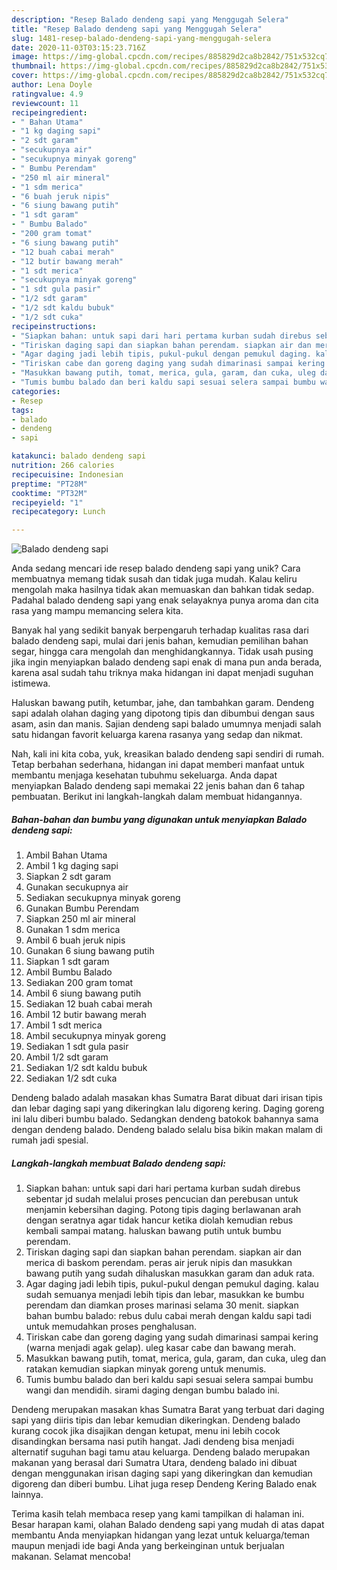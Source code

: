```yaml
---
description: "Resep Balado dendeng sapi yang Menggugah Selera"
title: "Resep Balado dendeng sapi yang Menggugah Selera"
slug: 1481-resep-balado-dendeng-sapi-yang-menggugah-selera
date: 2020-11-03T03:15:23.716Z
image: https://img-global.cpcdn.com/recipes/885829d2ca8b2842/751x532cq70/balado-dendeng-sapi-foto-resep-utama.jpg
thumbnail: https://img-global.cpcdn.com/recipes/885829d2ca8b2842/751x532cq70/balado-dendeng-sapi-foto-resep-utama.jpg
cover: https://img-global.cpcdn.com/recipes/885829d2ca8b2842/751x532cq70/balado-dendeng-sapi-foto-resep-utama.jpg
author: Lena Doyle
ratingvalue: 4.9
reviewcount: 11
recipeingredient:
- " Bahan Utama"
- "1 kg daging sapi"
- "2 sdt garam"
- "secukupnya air"
- "secukupnya minyak goreng"
- " Bumbu Perendam"
- "250 ml air mineral"
- "1 sdm merica"
- "6 buah jeruk nipis"
- "6 siung bawang putih"
- "1 sdt garam"
- " Bumbu Balado"
- "200 gram tomat"
- "6 siung bawang putih"
- "12 buah cabai merah"
- "12 butir bawang merah"
- "1 sdt merica"
- "secukupnya minyak goreng"
- "1 sdt gula pasir"
- "1/2 sdt garam"
- "1/2 sdt kaldu bubuk"
- "1/2 sdt cuka"
recipeinstructions:
- "Siapkan bahan: untuk sapi dari hari pertama kurban sudah direbus sebentar jd sudah melalui proses pencucian dan perebusan untuk menjamin kebersihan daging. Potong tipis daging berlawanan arah dengan seratnya agar tidak hancur ketika diolah kemudian rebus kembali sampai matang. haluskan bawang putih untuk bumbu perendam."
- "Tiriskan daging sapi dan siapkan bahan perendam. siapkan air dan merica di baskom perendam. peras air jeruk nipis dan masukkan bawang putih yang sudah dihaluskan masukkan garam dan aduk rata."
- "Agar daging jadi lebih tipis, pukul-pukul dengan pemukul daging. kalau sudah semuanya menjadi lebih tipis dan lebar, masukkan ke bumbu perendam dan diamkan proses marinasi selama 30 menit. siapkan bahan bumbu balado: rebus dulu cabai merah dengan kaldu sapi tadi untuk memudahkan proses penghalusan."
- "Tiriskan cabe dan goreng daging yang sudah dimarinasi sampai kering (warna menjadi agak gelap). uleg kasar cabe dan bawang merah."
- "Masukkan bawang putih, tomat, merica, gula, garam, dan cuka, uleg dan ratakan kemudian siapkan minyak goreng untuk menumis."
- "Tumis bumbu balado dan beri kaldu sapi sesuai selera sampai bumbu wangi dan mendidih. sirami daging dengan bumbu balado ini."
categories:
- Resep
tags:
- balado
- dendeng
- sapi

katakunci: balado dendeng sapi 
nutrition: 266 calories
recipecuisine: Indonesian
preptime: "PT28M"
cooktime: "PT32M"
recipeyield: "1"
recipecategory: Lunch

---
```



![Balado dendeng sapi](https://img-global.cpcdn.com/recipes/885829d2ca8b2842/751x532cq70/balado-dendeng-sapi-foto-resep-utama.jpg)

Anda sedang mencari ide resep balado dendeng sapi yang unik? Cara membuatnya memang tidak susah dan tidak juga mudah. Kalau keliru mengolah maka hasilnya tidak akan memuaskan dan bahkan tidak sedap. Padahal balado dendeng sapi yang enak selayaknya punya aroma dan cita rasa yang mampu memancing selera kita.

Banyak hal yang sedikit banyak berpengaruh terhadap kualitas rasa dari balado dendeng sapi, mulai dari jenis bahan, kemudian pemilihan bahan segar, hingga cara mengolah dan menghidangkannya. Tidak usah pusing jika ingin menyiapkan balado dendeng sapi enak di mana pun anda berada, karena asal sudah tahu triknya maka hidangan ini dapat menjadi suguhan istimewa.

Haluskan bawang putih, ketumbar, jahe, dan tambahkan garam. Dendeng sapi adalah olahan daging yang dipotong tipis dan dibumbui dengan saus asam, asin dan manis. Sajian dendeng sapi balado umumnya menjadi salah satu hidangan favorit keluarga karena rasanya yang sedap dan nikmat.


Nah, kali ini kita coba, yuk, kreasikan balado dendeng sapi sendiri di rumah. Tetap berbahan sederhana, hidangan ini dapat memberi manfaat untuk membantu menjaga kesehatan tubuhmu sekeluarga. Anda dapat menyiapkan Balado dendeng sapi memakai 22 jenis bahan dan 6 tahap pembuatan. Berikut ini langkah-langkah dalam membuat hidangannya.

<!--inarticleads1-->

##### Bahan-bahan dan bumbu yang digunakan untuk menyiapkan Balado dendeng sapi:

1. Ambil  Bahan Utama
1. Ambil 1 kg daging sapi
1. Siapkan 2 sdt garam
1. Gunakan secukupnya air
1. Sediakan secukupnya minyak goreng
1. Gunakan  Bumbu Perendam
1. Siapkan 250 ml air mineral
1. Gunakan 1 sdm merica
1. Ambil 6 buah jeruk nipis
1. Gunakan 6 siung bawang putih
1. Siapkan 1 sdt garam
1. Ambil  Bumbu Balado
1. Sediakan 200 gram tomat
1. Ambil 6 siung bawang putih
1. Sediakan 12 buah cabai merah
1. Ambil 12 butir bawang merah
1. Ambil 1 sdt merica
1. Ambil secukupnya minyak goreng
1. Sediakan 1 sdt gula pasir
1. Ambil 1/2 sdt garam
1. Sediakan 1/2 sdt kaldu bubuk
1. Sediakan 1/2 sdt cuka


Dendeng balado adalah masakan khas Sumatra Barat dibuat dari irisan tipis dan lebar daging sapi yang dikeringkan lalu digoreng kering. Daging goreng ini lalu diberi bumbu balado. Sedangkan dendeng batokok bahannya sama dengan dendeng balado. Dendeng balado selalu bisa bikin makan malam di rumah jadi spesial. 

<!--inarticleads2-->

##### Langkah-langkah membuat Balado dendeng sapi:

1. Siapkan bahan: untuk sapi dari hari pertama kurban sudah direbus sebentar jd sudah melalui proses pencucian dan perebusan untuk menjamin kebersihan daging. Potong tipis daging berlawanan arah dengan seratnya agar tidak hancur ketika diolah kemudian rebus kembali sampai matang. haluskan bawang putih untuk bumbu perendam.
1. Tiriskan daging sapi dan siapkan bahan perendam. siapkan air dan merica di baskom perendam. peras air jeruk nipis dan masukkan bawang putih yang sudah dihaluskan masukkan garam dan aduk rata.
1. Agar daging jadi lebih tipis, pukul-pukul dengan pemukul daging. kalau sudah semuanya menjadi lebih tipis dan lebar, masukkan ke bumbu perendam dan diamkan proses marinasi selama 30 menit. siapkan bahan bumbu balado: rebus dulu cabai merah dengan kaldu sapi tadi untuk memudahkan proses penghalusan.
1. Tiriskan cabe dan goreng daging yang sudah dimarinasi sampai kering (warna menjadi agak gelap). uleg kasar cabe dan bawang merah.
1. Masukkan bawang putih, tomat, merica, gula, garam, dan cuka, uleg dan ratakan kemudian siapkan minyak goreng untuk menumis.
1. Tumis bumbu balado dan beri kaldu sapi sesuai selera sampai bumbu wangi dan mendidih. sirami daging dengan bumbu balado ini.


Dendeng merupakan masakan khas Sumatra Barat yang terbuat dari daging sapi yang diiris tipis dan lebar kemudian dikeringkan. Dendeng balado kurang cocok jika disajikan dengan ketupat, menu ini lebih cocok disandingkan bersama nasi putih hangat. Jadi dendeng bisa menjadi alternatif suguhan bagi tamu atau keluarga. Dendeng balado merupakan makanan yang berasal dari Sumatra Utara, dendeng balado ini dibuat dengan menggunakan irisan daging sapi yang dikeringkan dan kemudian digoreng dan diberi bumbu. Lihat juga resep Dendeng Kering Balado enak lainnya. 

Terima kasih telah membaca resep yang kami tampilkan di halaman ini. Besar harapan kami, olahan Balado dendeng sapi yang mudah di atas dapat membantu Anda menyiapkan hidangan yang lezat untuk keluarga/teman maupun menjadi ide bagi Anda yang berkeinginan untuk berjualan makanan. Selamat mencoba!
